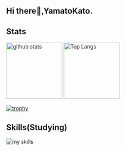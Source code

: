 ## Hi there👋,YamatoKato.

## Stats
<p align="left"> 
  <img alt="github stats" height="150px" src="https://github-readme-stats.vercel.app/api?username=YamatoKato&count_private=true&show_icons=true&show_icons=true&theme=onedark" />
  <img alt="Top Langs" height="150px" src="https://github-readme-stats.vercel.app/api/top-langs/?username=YamatoKato&layout=compact&count_private=true&show_icons=true&theme=onedark" />
</p>

[![trophy](https://github-profile-trophy.vercel.app/?username=Seidy-u&theme=onedark&column=7
)](https://github.com/ryo-ma/github-profile-trophy)

## Skills(Studying)
<img alt="my skills" src="https://skillicons.dev/icons?theme=light&perline=8&i=react,go" />
